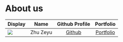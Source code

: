 # About us

Display | Name | Github Profile | Portfolio 
--------|:----:|:--------------:|:---------:
![](https://via.placeholder.com/100.png?text=Photo) | Zhu Zeyu | [Github](https://github.com/) | [Portfolio](docs/team/johndoe.md)